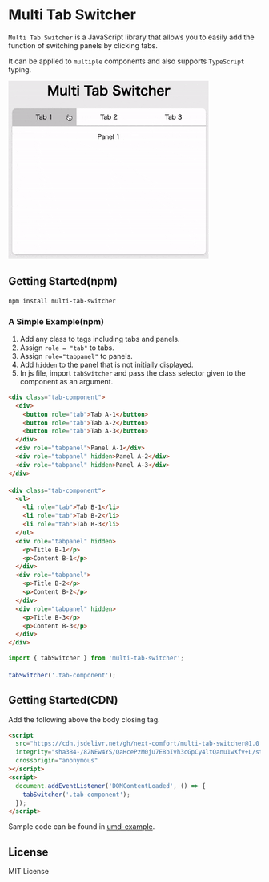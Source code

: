 # Multi Tab Switcher

`Multi Tab Switcher` is a JavaScript library that allows you to easily add the function of switching panels by clicking tabs.

It can be applied to `multiple` components and also supports `TypeScript` typing.

![sample-gif](/umd-example/sample.gif)

## Getting Started(npm)

```bash
npm install multi-tab-switcher
```

### A Simple Example(npm)

1. Add any class to tags including tabs and panels.
2. Assign `role = "tab"` to tabs.
3. Assign `role="tabpanel"` to panels.
4. Add `hidden` to the panel that is not initially displayed.
5. In js file, import `tabSwitcher` and pass the class selector given to the component as an argument.

```html
<div class="tab-component">
  <div>
    <button role="tab">Tab A-1</button>
    <button role="tab">Tab A-2</button>
    <button role="tab">Tab A-3</button>
  </div>
  <div role="tabpanel">Panel A-1</div>
  <div role="tabpanel" hidden>Panel A-2</div>
  <div role="tabpanel" hidden>Panel A-3</div>
</div>

<div class="tab-component">
  <ul>
    <li role="tab">Tab B-1</li>
    <li role="tab">Tab B-2</li>
    <li role="tab">Tab B-3</li>
  </ul>
  <div role="tabpanel" hidden>
    <p>Title B-1</p>
    <p>Content B-1</p>
  </div>
  <div role="tabpanel">
    <p>Title B-2</p>
    <p>Content B-2</p>
  </div>
  <div role="tabpanel" hidden>
    <p>Title B-3</p>
    <p>Content B-3</p>    
  </div>
</div>
```

```js
import { tabSwitcher } from 'multi-tab-switcher';

tabSwitcher('.tab-component');
```

## Getting Started(CDN)

Add the following above the body closing tag.

```html
<script
  src="https://cdn.jsdelivr.net/gh/next-comfort/multi-tab-switcher@1.0.1/dist/tab-switcher-umd.min.js"
  integrity="sha384-/82NEw4YS/QaHcePzM0ju7E8bIvh3cGpCy4ltQanu1wXfv+L/stpAhvBqmMxHyQ2"
  crossorigin="anonymous"
></script>
<script>
  document.addEventListener('DOMContentLoaded', () => {
    tabSwitcher('.tab-component');
  });
</script>
```

Sample code can be found in [umd-example](https://github.com/next-comfort/multi-tab-switcher/blob/main/umd-example/).

## License

MIT License